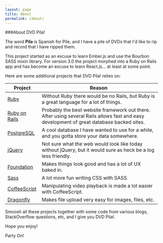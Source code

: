 ```yaml
---
layout: page
title: About
permalink: /about/
---
```


###About DVD Pila!
<br/>

The word <strong>Pila</strong> is Spanish for Pile, and I have a pile of DVDs that I'd like to rip and record that I have ripped them.

This project started as an excuse to learn Ember.js and use the Bourbon SASS mixin library.  For version 3.0 the project morphed into a Ruby on Rails app and has become an excuse to learn React.js... at least at some point.

Here are some additional projects that DVD Pila! relies on:

| Project       | Reason        |
| ------------- | ------------- | 
| [Ruby](https://www.ruby-lang.org/en/)         | Without Ruby there would be no Rails, but Ruby is a great language for a lot of things. |
| [Ruby on Rails](http://rubyonrails.org/)      | Probably the best website framework out there. After using several Rails allows fast and easy development of great database backed sites. |
| [PostgreSQL](http://www.postgresql.org/)      | A cool database I have wanted to use for a while, and you gotta store your data somewhere.            |
| [jQuery](https://jquery.com/)                 | Not sure what the web would look like today without jQuery, but it would sure as heck be a log less friendly. |
| [Foundation](http://foundation.zurb.com/)     | Makes things look good and has a lot of UX baked in. |
| [Sass](http://sass-lang.com/)                 | A lot more fun writing CSS with SASS                                |
| [CoffeeScript](http://coffeescript.org/)      | Manipulating video playback is made a lot easier with CoffeeScript. |
| [Dragonfly](http://markevans.github.io/dragonfly/) | Makes file upload very easy for images, files, etc. |

Smoosh all these projects together with some code from various blogs, StackOverflow questions, etc, and I give you DVD Pila!.

Hope you enjoy!

Party On!
